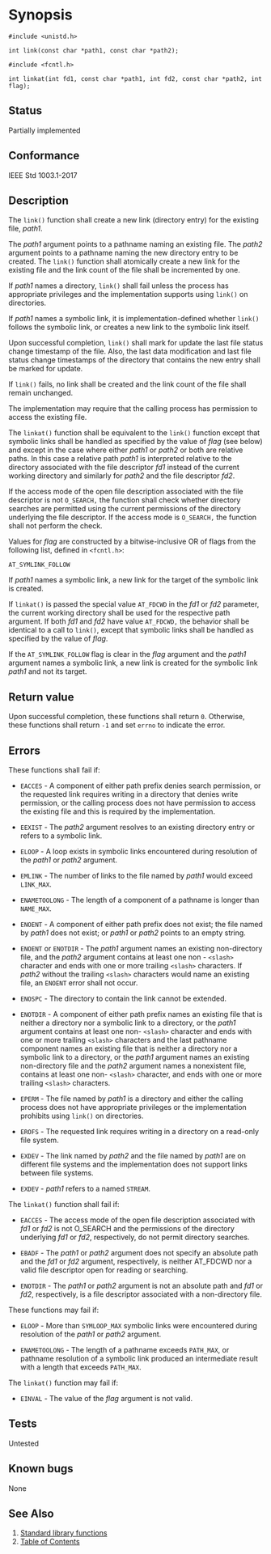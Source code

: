 # Synopsis

`#include <unistd.h>`

`int link(const char *path1, const char *path2);`

`#include <fcntl.h>`

`int linkat(int fd1, const char *path1, int fd2, const char *path2, int flag);`

## Status

Partially implemented

## Conformance

IEEE Std 1003.1-2017

## Description

The `link()` function shall create a new link (directory entry) for the existing file, _path1_.

The _path1_ argument points to a pathname naming an existing file. The _path2_ argument points to a pathname naming the
new directory entry to be created. The `link()` function shall atomically create a new link for the existing file and
the link count of the file shall be incremented by one.

If _path1_ names a directory, `link()` shall fail unless the process has appropriate privileges and the implementation
supports using `link()` on directories.

If _path1_ names a symbolic link, it is implementation-defined whether `link()` follows the symbolic link, or creates a
new link to the symbolic link itself.

Upon successful completion, `link()` shall mark for update the last file status change timestamp of the file. Also, the
last data modification and last file status change timestamps of the directory that contains the new entry shall be
marked for update.

If `link()` fails, no link shall be created and the link count of the file shall remain unchanged.

The implementation may require that the calling process has permission to access the existing file.

The `linkat()` function shall be equivalent to the `link()` function except that symbolic links shall be handled as
specified by the value of _flag_ (see below) and except in the case where either _path1_ or _path2_ or both are
relative paths. In this case a relative path _path1_ is interpreted relative to the directory associated with the
file descriptor _fd1_ instead of the current working directory and similarly for _path2_ and the file descriptor _fd2_.

If the access mode of the open file description associated with the file descriptor is not `O_SEARCH,` the function
shall check whether directory searches are permitted using the current permissions of the directory underlying the
file descriptor. If the access mode is `O_SEARCH,` the function shall not perform the check.

Values for _flag_ are constructed by a bitwise-inclusive OR of flags from the following list, defined in `<fcntl.h>`:

`AT_SYMLINK_FOLLOW`

If _path1_ names a symbolic link, a new link for the target of the symbolic link is created.

If `linkat()` is passed the special value `AT_FDCWD` in the _fd1_ or _fd2_ parameter, the current working directory
shall be used for the respective path argument. If both _fd1_ and _fd2_ have value `AT_FDCWD,` the behavior shall be
identical to a call to `link()`, except that symbolic links shall be handled as specified by the value of _flag_.

If the `AT_SYMLINK_FOLLOW` flag is clear in the _flag_ argument and the _path1_ argument names a symbolic link, a new
link is created for the symbolic link _path1_ and not its target.

## Return value

Upon successful completion, these functions shall return `0`. Otherwise, these functions shall return `-1` and set
`errno` to indicate the error.

## Errors

These functions shall fail if:

* `EACCES` - A component of either path prefix denies search permission, or the requested link requires writing in a
 directory that denies write permission, or the calling process does not have permission to access the existing file
 and this is required by the implementation.

* `EEXIST` - The _path2_ argument resolves to an existing directory entry or refers to a symbolic link.

* `ELOOP` - A loop exists in symbolic links encountered during resolution of the _path1_ or _path2_ argument.

* `EMLINK` - The number of links to the file named by _path1_ would exceed `LINK_MAX`.

* `ENAMETOOLONG` - The length of a component of a pathname is longer than `NAME_MAX`.

* `ENOENT` - A component of either path prefix does not exist; the file named by _path1_ does not exist; or _path1_ or
 _path2_ points to an empty string.

* `ENOENT` or `ENOTDIR` - The _path1_ argument names an existing non-directory file, and the _path2_ argument contains
 at least one non - `<slash>` character and ends with one or more trailing `<slash>` characters. If _path2_ without the
 trailing `<slash>` characters would name an existing file, an `ENOENT` error shall not occur.

* `ENOSPC` - The directory to contain the link cannot be extended.

* `ENOTDIR` - A component of either path prefix names an existing file that is neither a directory nor a symbolic link
 to a directory, or the _path1_ argument contains at least one non- `<slash>` character and ends with one or more
 trailing `<slash>` characters and the last pathname component names an existing file that is neither a directory nor a
 symbolic link to a directory, or the _path1_ argument names an existing non-directory file and the _path2_ argument
 names a nonexistent file, contains at least one non- `<slash>` character, and ends with one or more trailing `<slash>`
 characters.

* `EPERM` - The file named by _path1_ is a directory and either the calling process does not have appropriate
 privileges or the implementation prohibits using `link()` on directories.

* `EROFS` - The requested link requires writing in a directory on a read-only file system.

* `EXDEV` - The link named by _path2_ and the file named by _path1_ are on different file systems and the
 implementation does not
support links between file systems.

* `EXDEV` - _path1_ refers to a named `STREAM`.

The `linkat()` function shall fail if:

* `EACCES` - The access mode of the open file description associated with _fd1_ or _fd2_ is not O_SEARCH and the
 permissions of the directory underlying _fd1_ or _fd2_, respectively, do not permit directory searches.

* `EBADF` - The _path1_ or _path2_ argument does not specify an absolute path and the _fd1_ or _fd2_ argument,
 respectively, is neither AT_FDCWD nor a valid file descriptor open for reading or searching.

* `ENOTDIR` - The _path1_ or _path2_ argument is not an absolute path and _fd1_ or _fd2_, respectively, is a file
 descriptor associated with a non-directory file.

These functions may fail if:

* `ELOOP` - More than `SYMLOOP_MAX` symbolic links were encountered during resolution of the _path1_ or _path2_
 argument.

* `ENAMETOOLONG` - The length of a pathname exceeds `PATH_MAX`, or pathname resolution of a symbolic link produced an
 intermediate result with a length that exceeds `PATH_MAX`.

The `linkat()` function may fail if:

* `EINVAL` - The value of the _flag_ argument is not valid.

## Tests

Untested

## Known bugs

None

## See Also

1. [Standard library functions](../README.md)
2. [Table of Contents](../../../README.md)
